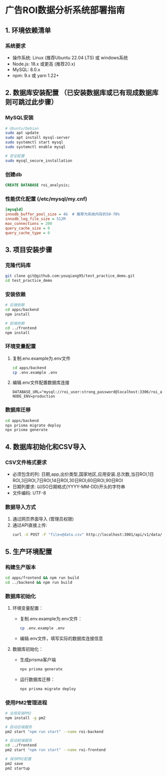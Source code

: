 # 广告ROI数据分析系统部署指南

## 1. 环境依赖清单

### 系统要求
- 操作系统: Linux (推荐Ubuntu 22.04 LTS) 或 windows系统
- Node.js: 18.x 或更高 (推荐20.x)
- MySQL: 8.0.x
- npm: 9.x 或 yarn 1.22+

## 2. 数据库安装配置 （已安装数据库或已有现成数据库则可跳过此步骤）

### MySQL安装
```bash
# Ubuntu/Debian
sudo apt update
sudo apt install mysql-server
sudo systemctl start mysql
sudo systemctl enable mysql

# 安全配置
sudo mysql_secure_installation
```

### 创建db
```sql
CREATE DATABASE roi_analysis;
```

### 性能优化配置 (/etc/mysql/my.cnf)
```ini
[mysqld]
innodb_buffer_pool_size = 4G  # 推荐为系统内存的50-70%
innodb_log_file_size = 512M
max_connections = 200
query_cache_size = 0
query_cache_type = 0
```

## 3. 项目安装步骤

### 克隆代码库
```bash
git clone git@github.com:youqiang95/test_practice_demo.git
cd test_practice_demo
```

### 安装依赖
```bash
# 后端依赖
cd apps/backend
npm install

# 前端依赖
cd ../frontend
npm install
```

### 环境变量配置
1. 复制.env.example为.env文件
   ```bash
   cd apps/backend
   cp .env.example .env
   ```

2. 编辑.env文件配置数据库连接
   ```env
   DATABASE_URL="mysql://roi_user:strong_password@localhost:3306/roi_analysis"
   NODE_ENV=production
   ```

### 数据库迁移
```bash
cd apps/backend
npx prisma migrate deploy
npx prisma generate
```

## 4. 数据库初始化和CSV导入

### CSV文件格式要求
- 必须包含的列: 日期,app,出价类型,国家地区,应用安装.总次数,当日ROI,1日ROI,3日ROI,7日ROI,14日ROI,30日ROI,60日ROI,90日ROI
- 日期列要求: 以ISO日期格式(YYYY-MM-DD)开头的字符串
- 文件编码: UTF-8

### 数据导入方式
1. 通过网页界面导入 (管理员权限)
2. 通过API直接上传:
   ```bash
   curl -X POST -F "file=@data.csv" http://localhost:3001/api/v1/data/import
   ```

## 5. 生产环境配置

### 构建生产版本
  ```bash
  cd apps/frontend && npm run build
  cd ../backend && npm run build
  ```

### 数据库初始化
1. 环境变量配置：
   - 复制.env.example为.env文件：
     ```bash
     cp .env.example .env
     ```
   - 编辑.env文件，填写实际的数据库连接信息

2. 数据库初始化：
   - 生成prisma客户端
     ```bash
     npx prisma generate
     ``` 

   - 运行数据库迁移：
     ```bash
     npx prisma migrate deploy
     ```

### 使用PM2管理进程
```bash
# 全局安装PM2
npm install -g pm2

# 启动后端服务
pm2 start "npm run start" --name roi-backend

# 启动前端服务
cd ../frontend
pm2 start "npm run start" --name roi-frontend

# 保存PM2配置
pm2 save
pm2 startup
```
